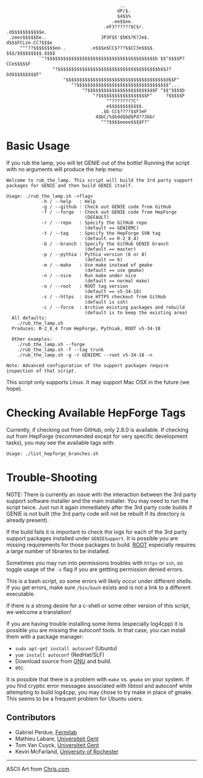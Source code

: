                                               ..                               
                                             dP/$.                             
                                             $4$$%                             
                                           .ee$$ee.                            
                                        .eF3??????$C$r.        .d$$$$$$$$$$$e. 
     .zeez$$$$$be..                    JP3F$5'$5K$?K?Je$.     d$$$FCLze.CC?$$$e 
         """??$$$$$$$$ee..         .e$$$e$CC$???$$CC3e$$$$.  $$$/$$$$$$$$$.$$$$ 
                `"?$$$$$$$$$$$$$$$$$$$$$$$$$$$$$$$$$$$$$$$$b $$"$$$$P?CCe$$$$$F 
                     "?$$$$$$$$$$$$$$$$$$$$$$$$$$$$$$$$$$$$$b$$J?bd$$$$$$$$$F" 
                         "$$$$$$$$$$$$$$$$$$$$$$$$$$$$$$$$$$$$$d$$F"           
                            "?$$$$$$$$$$$$$$$$$$$$$$$$$$$$$$$$$$"...           
                                "?$$$$$$$$$$$$$$$$$$$$$$$$$F "$$"$$$$b         
                                    "?$$$$$$$$$$$$$$$$$$F"     ?$$$$$F         
                                         ""????????C"                          
                                         e$$$$$$$$$$$$.                        
                                       .$b CC$????$$F3eF                       
                                     4$bC/%$bdd$b@$Pd??Jbbr                    
                                       ""?$$$$eeee$$$$F?"                      

# Basic Usage

If you rub the lamp, you will let GENIE out of the bottle! Running the script with 
no arguments will produce the help menu:

    Welcome to rub_the_lamp. This script will build the 3rd party support
    packages for GENIE and then build GENIE itself. 
    
    Usage: ./rub_the_lamp.sh -<flag>
                 -h / --help   : Help
                 -g / --github : Check out GENIE code from GitHub
                 -f / --forge  : Check out GENIE code from HepForge
                                 (DEFAULT)
                 -r / --repo   : Specify the GitHub repo
                                 (default == GENIEMC)
                 -t / --tag    : Specify the HepForge SVN tag
                                 (default == R-2_8_4)
                 -b / --branch : Specify the GitHub GENIE branch
                                 (default == master)
                 -p / --pythia : Pythia version (6 or 8)
                                 (default == 6)
                 -m / --make   : Use make instead of gmake
                                 (default == use gmake)
                 -n / --nice   : Run make under nice
                                 (default == normal make)
                 -o / --root   : ROOT tag version
                                 (default == v5-34-18)
                 -s / --https  : Use HTTPS checkout from GitHub
                                 (default is ssh)
                 -c / --force  : Archive existing packages and rebuild
                                 (default is to keep the existing area)
      All defaults: 
        ./rub_the_lamp.sh
      Produces: R-2_8_4 from HepForge, Pythia6, ROOT v5-34-18
    
      Other examples: 
        ./rub_the_lamp.sh --forge
        ./rub_the_lamp.sh -f --tag trunk
        ./rub_the_lamp.sh -g -r GENIEMC --root v5-34-18 -n
    
    Note: Advanced configuration of the support packages require inspection of that script.

This script only supports Linux. It may support Mac OSX in the future (we hope).


# Checking Available HepForge Tags

Currently, if checking out from GitHub, only 2.8.0 is available. If checking out from
HepForge (recommended except for very specific development tasks), you may see the 
available tags with:

    Usage: ./list_hepforge_branches.sh


# Trouble-Shooting

NOTE: There is currently an issue with the interaction between the 3rd party support
software installer and the main installer. You may need to run the script twice. 
Just run it again immediately after the 3rd party code builds if GENIE is not 
built (the 3rd party code will not be rebuilt if its directory is already present).

If the build fails it is important to check the logs for each of the 3rd party
support packages installed under `GENIESupport`. It is possible you are 
missing requirements for those packages to build. [ROOT](http://root.cern.ch/drupal/)
especially requires a large number of libraries to be installed.

Sometimes you may run into permissions troubles with `https` or `ssh`, so toggle usage
of the `-s` flag if you are gettting permission denied errors.

This is a bash script, so some errors will likely occur under different shells. If 
you get errors, make sure `/bin/bash` exists and is not a link to a different executable.

If there is a strong desire for a c-shell or some other version of this script, 
we welcome a translation!

If you are having trouble installing some items (especially log4cpp) it
is possible you are missing the autoconf tools. In that case, you can
install them with a package manager:

* `sudo apt-get install autoconf` (Ubuntu)
* `yum install autoconf` (RedHat/SLF)
* Download source from [GNU](http://ftp.gnu.org/gnu/autoconf/) and build.
* etc.

It is possible that there is a problem with `make` vs. `gmake` on your 
system. If you find cryptic error messages associated with libtool and 
autoconf while attempting to build log4cpp, you may chose to try make
in place of gmake. This seems to be a frequent problem for Ubuntu 
users.

## Contributors

* Gabriel Perdue,  [Fermilab](http://www.fnal.gov)
* Mathieu Labare,  [Universiteit Gent](http://www.ugent.be)
* Tom Van Cuyck,   [Universiteit Gent](http://www.ugent.be)
* Kevin McFarland, [University of Rochester](http://www.rochester.edu)

---
ASCII Art from [Chris.com](http://www.chris.com/ascii/index.php?art=movies/aladdin).

